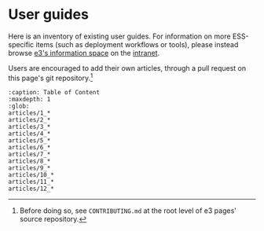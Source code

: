 # User guides

Here is an inventory of existing user guides. For information on more
ESS-specific items (such as deployment workflows or tools), please instead
browse [e3's information space](https://confluence.esss.lu.se/display/E3) on the
[intranet](https://confluence.esss.lu.se).

Users are encouraged to add their own articles, through a pull request on this
page's git repository.[^1]

 ```{toctree}
 :caption: Table of Content
 :maxdepth: 1
 :glob:
articles/1_*
articles/2_*
articles/3_*
articles/4_*
articles/5_*
articles/6_*
articles/7_*
articles/8_*
articles/9_*
articles/10_*
articles/11_*
articles/12_*
 ```

[^1]: Before doing so, see `CONTRIBUTING.md` at the root level of e3 pages'
  source repository.

